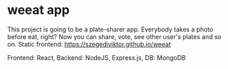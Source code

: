 # weeat app

This project is going to be a plate-sharer app. Everybody takes a photo before eat, right? Now you can share, vote, see other user's plates and so on.
Static frontend: https://szegediviktor.github.io/weeat

Frontend: React, Backend: NodeJS, Express.js, DB: MongoDB
